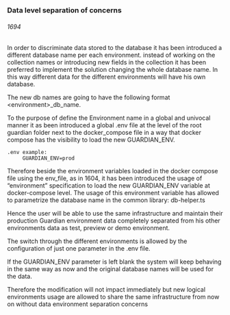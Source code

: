 
### Data level separation of concerns
###### 1694 
In order to discriminate data stored to the database it has been introduced a different database name per each environment. 
instead of working on the collection names or introducing new fields in the collection it has been preferred to implement the solution changing the whole database name. In this way different data for the different environments will have his own database.

The new db names are going to have the following format  \<environment\>_db_name.

To the purpose of define the Environment name in a global and univocal manner it as been introduced a global .env file at the level of the root guardian folder next to the docker_compose file in a way that docker compose has the visibility  to load the new GUARDIAN_ENV.
```
.env example:
	 GUARDIAN_ENV=prod
```
Therefore beside the environment variables loaded in the docker compose file using the env_file, as in 1604, it has been introduced the usage of “environment” specification to load the new GUARDIAN_ENV variable at docker-compose level. The usage of this environment variable has allowed to parametrize the database name in the common library: db-helper.ts 

Hence the user will be able to use the same infrastructure and maintain their production Guardian environment data  completely separated from his other environments data  as test, preview or demo environment. 

The switch  through the different environments is allowed by the configuration of just one parameter in the .env file. 

If the GUARDIAN_ENV parameter is left blank the system will keep behaving in the same way as now and the original database names will be used for the data. 

Therefore the modification will not impact immediately but new logical environments usage are allowed to share the same infrastructure from now on without data environment separation concerns
